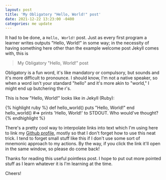 ```yaml
---
layout: post
title: 'My Obligatory "Hello, World!" post'
date: 2021-12-22 13:23:00 -0400
categories: me update
---
```


It had to be done, a `Hello, World!` post. Just as every first program a learner writes outputs "Hello, World!" in some way; in the necessity of having something here other than the example welcome post Jekyll comes with, this is

> My Obligatory "Hello, World!" post

Obligatory is a fun word, it's like mandatory or compulsory, but sounds and it's more difficult to pronounce. I should know, I'm not a native speaker, so when a word isn't your standard "hello" and it's more akin to "world," I might end up butchering the r's.

This is how "Hello, World!" looks like in Jekyll (Ruby):

{% highlight ruby %}
def hello_world()
puts "Hello, World!"
end
hello_world()
#=> prints 'Hello, World!' to STDOUT. Who would've thought?
{% endhighlight %}

There's a pretty cool way to interpolate links into text which I'm using here to link my [Github profile][github-profile], mostly so that I don't forget how to use this neat trick. I tend to forget small stuff like this if I don't use some sort of mnemonic approach to my actions. By the way, if you click the link it'll open in the same window, so please do come back!

Thanks for reading this useful pointless post. I hope to put out more pointed stuff as I learn whatever it is I'm learning at the time.

Cheers!

[github-profile]: https://github.com/ordehi
